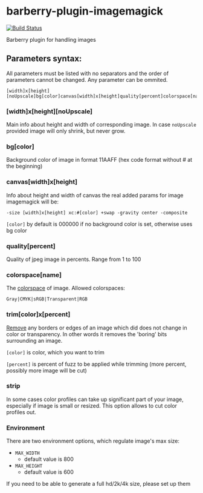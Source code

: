 barberry-plugin-imagemagick
==========================

[![Build Status](https://travis-ci.org/Magomogo/barberry-plugin-imagemagick.svg?branch=master)](https://travis-ci.org/Magomogo/barberry-plugin-imagemagick)

Barberry plugin for handling images

Parameters syntax:
-----------------

All parameters must be listed with no separators and the order of parameters cannot be changed.
Any parameter can be ommited.

    [width]x[height][noUpscale]bg[color]canvas[width]x[height]quality[percent]colorspace[name]strip

### [width]x[height][noUpscale]

Main info about height and width of corresponding image. In case `noUpscale` provided image will only shrink, but never grow.

### bg[color]

Background color of image in format 11AAFF (hex code format without # at the beginning)

### canvas[width]x[height]

Info about height and width of canvas
the real added params for image imagemagick will be:

    -size [width]x[height] xc:#[color] +swap -gravity center -composite

`[color]` by default is 000000 if no background color is set, otherwise uses bg color

### quality[percent]

Quality of jpeg image in percents. Range from 1 to 100

### colorspace[name]

The [colorspace](http://www.imagemagick.org/script/command-line-options.php#colorspace "imagemagick docs") of image.
Allowed colorspaces:

    Gray|CMYK|sRGB|Transparent|RGB

### trim[color]x[percent]

[Remove](http://www.imagemagick.org/Usage/crop/#trim "imagemagick docs") any borders or edges of an image 
which did does not change in color or transparency.
In other words it removes the 'boring' bits surrounding an image.

`[color]` is color, which you want to trim

`[percent]` is percent of fuzz to be applied while trimming (more percent, possibly more image will be cut)

### strip

In some cases color profiles can take up significant part of your image, especially if image is small or resized. This option allows to cut color profiles out.


### Environment

There are two environment options, which regulate image's max size:

- `MAX_WIDTH` 
  - default value is 800
- `MAX_HEIGHT`
  - default value is 600

If you need to be able to generate a full hd/2k/4k size, please set up them
